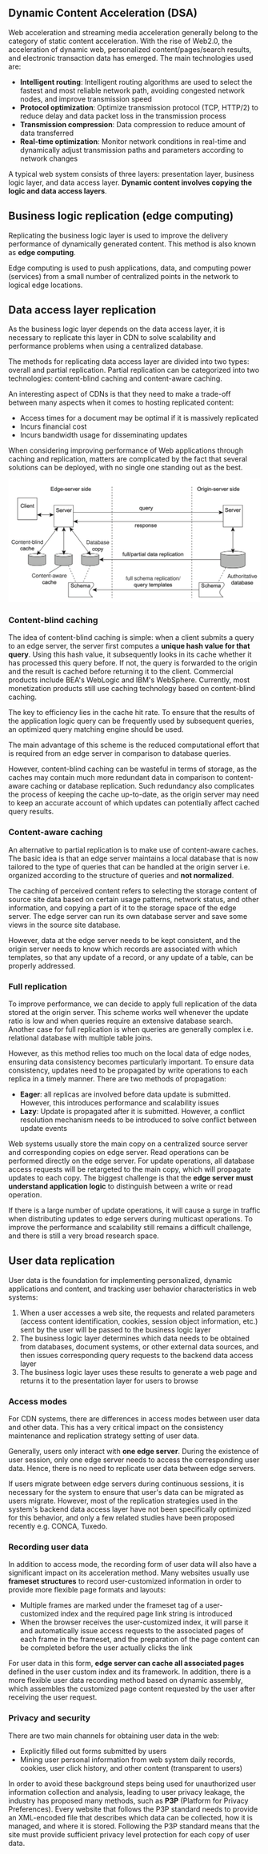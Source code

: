 ## Dynamic Content Acceleration (DSA)

Web acceleration and streaming media acceleration generally belong to the category of static content acceleration. With the rise of Web2.0, the acceleration of dynamic web, personalized content/pages/search results, and electronic transaction data has emerged. The main technologies used are:

- **Intelligent routing**: Intelligent routing algorithms are used to select the fastest and most reliable network path, avoiding congested network nodes, and improve transmission speed
- **Protocol optimization**: Optimize transmission protocol (TCP, HTTP/2) to reduce delay and data packet loss in the transmission process
- **Transmission compression**: Data compression to reduce amount of data transferred
- **Real-time optimization**: Monitor network conditions in real-time and dynamically adjust transmission paths and parameters according to network changes

A typical web system consists of three layers: presentation layer, business logic layer, and data access layer. **Dynamic content involves copying the logic and data access layers**.

## Business logic replication (edge computing)

Replicating the business logic layer is used to improve the delivery performance of dynamically generated content. This method is also known as **edge computing**.

Edge computing is used to push applications, data, and computing power (services) from a small number of centralized points in the network to logical edge locations.

## Data access layer replication

As the business logic layer depends on the data access layer, it is necessary to replicate this layer in CDN to solve scalability and performance problems when using a centralized database.

The methods for replicating data access layer are divided into two types: overall and partial replication. Partial replication can be categorized into two technologies: content-blind caching and content-aware caching.

An interesting aspect of CDNs is that they need to make a trade-off between many aspects when it comes to hosting replicated content:

- Access times for a document may be optimal if it is massively replicated
- Incurs financial cost
- Incurs bandwidth usage for disseminating updates

When considering improving performance of Web applications through caching and replication, matters are complicated by the fact that several solutions can be deployed, with no single one standing out as the best.

<img src="../../../assets/replication-alternatives.png">

### Content-blind caching

The idea of content-blind caching is simple: when a client submits a query to an edge server, the server first computes a **unique hash value for that query**. Using this hash value, it subsequently looks in its cache whether it has processed this query before. If not, the query is forwarded to the origin and the result is cached before returning it to the client. Commercial products include BEA's WebLogic and IBM's WebSphere. Currently, most monetization products still use caching technology based on content-blind caching.

The key to efficiency lies in the cache hit rate. To ensure that the results of the application logic query can be frequently used by subsequent queries, an optimized query matching engine should be used.

The main advantage of this scheme is the reduced computational effort that is required from an edge server in comparison to database queries.

However, content-blind caching can be wasteful in terms of storage, as the caches may contain much more redundant data in comparison to content-aware caching or database replication. Such redundancy also complicates the process of keeping the cache up-to-date, as the origin server may need to keep an accurate account of which updates can potentially affect cached query results.

### Content-aware caching

An alternative to partial replication is to make use of content-aware caches. The basic idea is that an edge server maintains a local database that is now tailored to the type of queries that can be handled at the origin server i.e. organized according to the structure of queries and **not normalized**.

The caching of perceived content refers to selecting the storage content of source site data based on certain usage patterns, network status, and other information, and copying a part of it to the storage space of the edge server. The edge server can run its own database server and save some views in the source site database.

However, data at the edge server needs to be kept consistent, and the origin server needs to know which records are associated with which templates, so that any update of a record, or any update of a table, can be properly addressed.

### Full replication

To improve performance, we can decide to apply full replication of the data stored at the origin server. This scheme works well whenever the update ratio is low and when queries require an extensive database search. Another case for full replication is when queries are generally complex i.e. relational database with multiple table joins.

However, as this method relies too much on the local data of edge nodes, ensuring data consistency becomes particularly important. To ensure data consistency, updates need to be propagated by write operations to each replica in a timely manner. There are two methods of propagation:

- **Eager**: all replicas are involved before data update is submitted. However, this introduces performance and scalability issues
- **Lazy**: Update is propagated after it is submitted. However, a conflict resolution mechanism needs to be introduced to solve conflict between update events

Web systems usually store the main copy on a centralized source server and corresponding copies on edge server. Read operations can be performed directly on the edge server. For update operations, all database access requests will be retargeted to the main copy, which will propagate updates to each copy. The biggest challenge is that the **edge server must understand application logic** to distinguish between a write or read operation.

If there is a large number of update operations, it will cause a surge in traffic when distributing updates to edge servers during multicast operations. To improve the performance and scalability still remains a difficult challenge, and there is still a very broad research space.

## User data replication

User data is the foundation for implementing personalized, dynamic applications and content, and tracking user behavior characteristics in web systems:

1. When a user accesses a web site, the requests and related parameters (access content identification, cookies, session object information, etc.) sent by the user will be passed to the business logic layer
2. The business logic layer determines which data needs to be obtained from databases, document systems, or other external data sources, and then issues corresponding query requests to the backend data access layer
3. The business logic layer uses these results to generate a web page and returns it to the presentation layer for users to browse

### Access modes

For CDN systems, there are differences in access modes between user data and other data. This has a very critical impact on the consistency maintenance and replication strategy setting of user data.

Generally, users only interact with **one edge server**. During the existence of user session, only one edge server needs to access the corresponding user data. Hence, there is no need to replicate user data between edge servers.

If users migrate between edge servers during continuous sessions, it is necessary for the system to ensure that user's data can be migrated as users migrate. However, most of the replication strategies used in the system's backend data access layer have not been specifically optimized for this behavior, and only a few related studies have been proposed recently e.g. CONCA, Tuxedo.

### Recording user data

In addition to access mode, the recording form of user data will also have a significant impact on its acceleration method. Many websites usually use **frameset structures** to record user-customized information in order to provide more flexible page formats and layouts:

- Multiple frames are marked under the frameset tag of a user-customized index and the required page link string is introduced
- When the browser receives the user-customized index, it will parse it and automatically issue access requests to the associated pages of each frame in the frameset, and the preparation of the page content can be completed before the user actually clicks the link

For user data in this form, **edge server can cache all associated pages** defined in the user custom index and its framework. In addition, there is a more flexible user data recording method based on dynamic assembly, which assembles the customized page content requested by the user after receiving the user request.

### Privacy and security

There are two main channels for obtaining user data in the web:

- Explicitly filled out forms submitted by users
- Mining user personal information from web system daily records, cookies, user click history, and other content (transparent to users)

In order to avoid these background steps being used for unauthorized user information collection and analysis, leading to user privacy leakage, the industry has proposed many methods, such as **P3P** (Platform for Privacy Preferences). Every website that follows the P3P standard needs to provide an XML-encoded file that describes which data can be collected, how it is managed, and where it is stored. Following the P3P standard means that the site must provide sufficient privacy level protection for each copy of user data.
